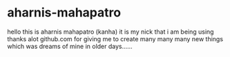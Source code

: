 aharnis-mahapatro
=================

hello this is aharnis mahapatro (kanha) it is my nick that i am being using thanks alot github.com for giving me to create many many many new things which was dreams of mine in older days......
